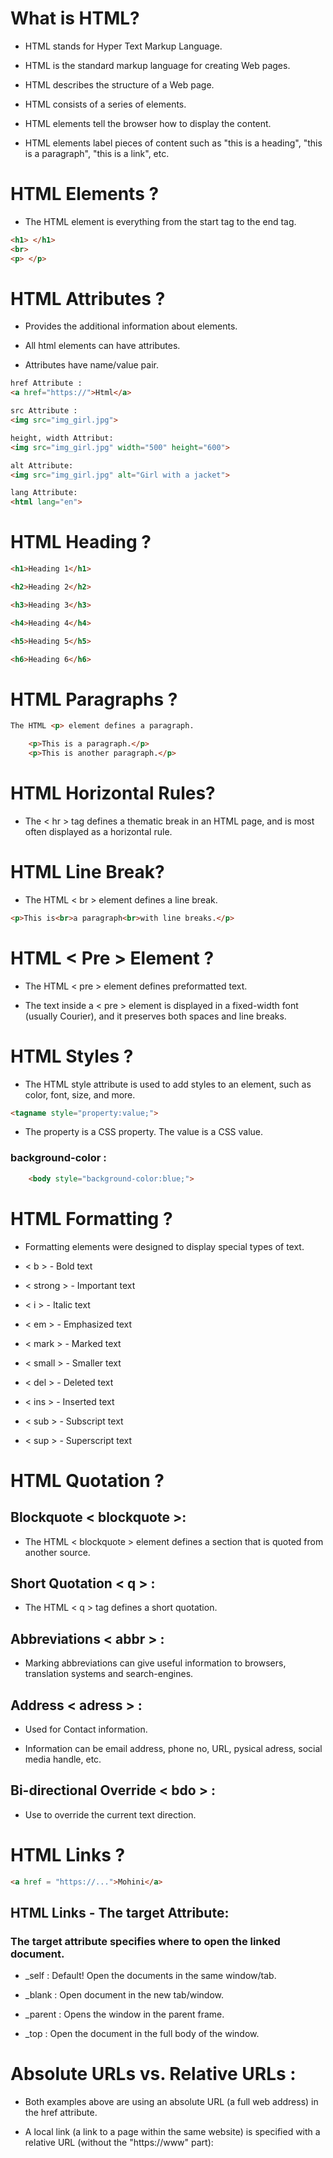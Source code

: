 # What is HTML?
* HTML stands for Hyper Text Markup Language.

* HTML is the standard markup language for creating Web pages.

* HTML describes the structure of a Web page.

* HTML consists of a series of elements.

* HTML elements tell the browser how to display the content.

*   HTML elements label pieces of content such as "this is a heading", "this is a paragraph", "this is a link", etc.

# HTML Elements ?

* The HTML element is everything from the start tag to the end tag.

```html
<h1> </h1>
<br>
<p> </p>
```
# HTML Attributes ?

* Provides the additional information about elements.

* All html elements can have attributes.

* Attributes have name/value pair.

```html
href Attribute :
<a href="https://">Html</a>

src Attribute :
<img src="img_girl.jpg">

height, width Attribut:
<img src="img_girl.jpg" width="500" height="600">

alt Attribute:
<img src="img_girl.jpg" alt="Girl with a jacket">

lang Attribute:
<html lang="en">

```

# HTML Heading ?
```html
<h1>Heading 1</h1>

<h2>Heading 2</h2>

<h3>Heading 3</h3>

<h4>Heading 4</h4>

<h5>Heading 5</h5>

<h6>Heading 6</h6>
```

# HTML Paragraphs ?

```html
The HTML <p> element defines a paragraph.

    <p>This is a paragraph.</p>
    <p>This is another paragraph.</p>
```

# HTML Horizontal Rules?

* The < hr >  tag defines a thematic break in an HTML page, and is most often displayed as a horizontal rule.

# HTML Line Break?

* The HTML < br > element defines a line break.
```html
<p>This is<br>a paragraph<br>with line breaks.</p>
```
 
# HTML < Pre > Element ?

* The HTML < pre > element defines preformatted text.

* The text inside a < pre > element is displayed in a fixed-width font (usually Courier), and it preserves both spaces and line breaks.

# HTML Styles ?

* The HTML style attribute is used to add styles to an element, such as color, font, size, and more.

```html
<tagname style="property:value;">
```

* The property is a CSS property. The value is a CSS value.

### background-color :
```html
    <body style="background-color:blue;">
```

# HTML Formatting ?

* Formatting elements were designed to display special types of text.

* < b > - Bold text
* < strong > - Important text
* < i > - Italic text
* < em > - Emphasized text
* < mark > - Marked text
* < small > - Smaller text
* < del > - Deleted text
* < ins > - Inserted text
* < sub > - Subscript text
* < sup > - Superscript text

# HTML Quotation ?

## Blockquote < blockquote >:

* The HTML < blockquote > element defines a section that is quoted from another source.

## Short Quotation < q > :

* The HTML < q > tag defines a short quotation.

## Abbreviations < abbr > :

* Marking abbreviations can give useful information to browsers, translation systems and search-engines.

## Address < adress > :
* Used for Contact information.

* Information can be email address, phone no, URL, pysical adress, social media handle, etc.

## Bi-directional Override < bdo > :

* Use to override the current text direction.

# HTML Links ?

```html
<a href = "https://...">Mohini</a>
```
## HTML Links - The target Attribute:

### The target attribute specifies where to open the linked document.

* _self :  Default! Open the documents in the same window/tab.

* _blank : Open document in the new tab/window.

* _parent : Opens the window in the parent frame.

* _top : Open the document  in the full body of the window.

# Absolute URLs vs. Relative URLs :

* Both examples above are using an absolute URL (a full web address) in the href attribute.

* A local link (a link to a page within the same website) is specified with a relative URL (without the "https://www" part):

